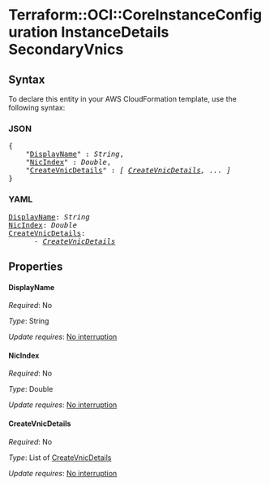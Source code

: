 # Terraform::OCI::CoreInstanceConfiguration InstanceDetails SecondaryVnics

## Syntax

To declare this entity in your AWS CloudFormation template, use the following syntax:

### JSON

<pre>
{
    "<a href="#displayname" title="DisplayName">DisplayName</a>" : <i>String</i>,
    "<a href="#nicindex" title="NicIndex">NicIndex</a>" : <i>Double</i>,
    "<a href="#createvnicdetails" title="CreateVnicDetails">CreateVnicDetails</a>" : <i>[ <a href="instancedetails-secondaryvnics-createvnicdetails.md">CreateVnicDetails</a>, ... ]</i>
}
</pre>

### YAML

<pre>
<a href="#displayname" title="DisplayName">DisplayName</a>: <i>String</i>
<a href="#nicindex" title="NicIndex">NicIndex</a>: <i>Double</i>
<a href="#createvnicdetails" title="CreateVnicDetails">CreateVnicDetails</a>: <i>
      - <a href="instancedetails-secondaryvnics-createvnicdetails.md">CreateVnicDetails</a></i>
</pre>

## Properties

#### DisplayName

_Required_: No

_Type_: String

_Update requires_: [No interruption](https://docs.aws.amazon.com/AWSCloudFormation/latest/UserGuide/using-cfn-updating-stacks-update-behaviors.html#update-no-interrupt)

#### NicIndex

_Required_: No

_Type_: Double

_Update requires_: [No interruption](https://docs.aws.amazon.com/AWSCloudFormation/latest/UserGuide/using-cfn-updating-stacks-update-behaviors.html#update-no-interrupt)

#### CreateVnicDetails

_Required_: No

_Type_: List of <a href="instancedetails-secondaryvnics-createvnicdetails.md">CreateVnicDetails</a>

_Update requires_: [No interruption](https://docs.aws.amazon.com/AWSCloudFormation/latest/UserGuide/using-cfn-updating-stacks-update-behaviors.html#update-no-interrupt)

